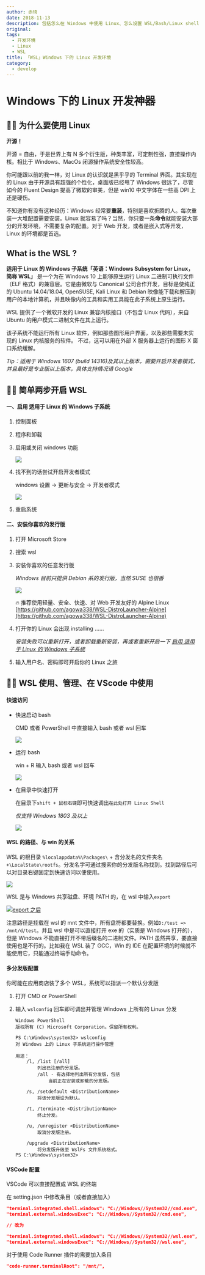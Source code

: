 ```yaml
---
author: 赤琦
date: 2018-11-13
description: 包括怎么在 Windows 中使用 Linux、怎么设置 WSL/Bash/Linux shell 为 VScode 的默认终端、Code Runner 使用 WSL/Bash/Linux shell
original:
tags:
  - 开发环境
  - Linux
  - WSL
title: 「WSL」Windows 下的 Linux 开发环境
category:
  - develop
---
```


# Windows 下的 Linux 开发神器

## 💁🏻‍ 为什么要使用 Linux

**开源！**

开源 = 自由，于是世界上有 N 多个衍生版，种类丰富，可定制性强，直接操作内核。相比于 Windows、MacOs 闭源操作系统安全性较高。

你可能跟以前的我一样，对 Linux 的认识就是黑乎乎的 Terminal 界面。其实现在的 Linux 由于开源具有超强的个性化，桌面版已经甩了 Windows 很远了，尽管如今的 Fluent Design 提高了微软的审美，但是 win10 中文字体在一些高 DPI 上还是硬伤。

不知道你有没有这种经历：Windows 经常要**重装**，特别是喜欢折腾的人。每次重装一大堆配置需要安装。Linux 就容易了吗？当然，你只要一条**命令**就能安装大部分的开发环境，不需要复杂的配置。对于 Web 开发，或者是嵌入式等开发，Linux 的环境都是首选。

## What is the WSL ?

**适用于 Linux 的 Windows 子系统「英语：Windows Subsystem for Linux，简称 WSL」** 是一个为在 Windows 10 上能够原生运行 Linux 二进制可执行文件（ELF 格式）的兼容层。它是由微软与 Canonical 公司合作开发，目标是使纯正的 Ubuntu 14.04/18.04, OpenSUSE, Kali Linux 和 Debian 映像能下载和解压到用户的本地计算机，并且映像内的工具和实用工具能在此子系统上原生运行。

WSL 提供了一个微软开发的 Linux 兼容内核接口（不包含 Linux 代码），来自 Ubuntu 的用户模式二进制文件在其上运行。

该子系统不能运行所有 Linux 软件，例如那些图形用户界面，以及那些需要未实现的 Linux 内核服务的软件。 不过，这可以用在外部 X 服务器上运行的图形 X 窗口系统缓解。

_Tip：适用于 Windows 1607 (build 14316)及其以上版本，需要开启开发者模式，并且最好是专业版以上版本，具体支持情况请 Google_

## 🕵🏻 简单两步开启 WSL

#### 一、启用 适用于 Linux 的 Windows 子系统

1. 控制面板

2. 程序和卸载

3. 启用或关闭 windows 功能

   [![](/img/wsl0.jpg)](/img/wsl0.jpg)

4. 找不到的话尝试开启开发者模式

   windows 设置 -> 更新与安全 -> 开发者模式

   [![](/img/wsl7.png)](/img/wsl7.png)

5. 重启系统

#### 二、安装你喜欢的发行版

1. 打开 Microsoft Store

2. 搜索 wsl

3. 安装你喜欢的任意发行版

   _Windows 目前只提供 Debian 系的发行版，当然 SUSE 也很香_

   [![](/img/wsl1.jpg)](/img/wsl1.jpg)

   🔥 推荐使用轻量、安全、快速、对 Web 开发友好的 Alpine Linux [https://github.com/agowa338/WSL-DistroLauncher-Alpine](https://github.com/agowa338/WSL-DistroLauncher-Alpine)

4. 打开你的 Linux 会出现 installing ……

   _安装失败可以重新打开，或者卸载重新安装，再或者重新开启一下 [启用 适用于 Linux 的 Windows 子系统](#启用-适用于-linux-的-windows-子系统)_

5. 输入用户名、密码即可开启你的 Linux 之旅

## 💪🏻 WSL 使用、管理、在 VScode 中使用

#### 快速访问

- 快速启动 bash

  CMD 或者 PowerShell 中直接输入 bash 或者 wsl 回车

  [![](/img/wsl2.png)](/img/wsl2.png)

- 运行 bash

  win + R 输入 bash 或者 wsl 回车

  [![](/img/wsl3.png)](/img/wsl3.png)

- 在目录中快速打开

  在目录下`shift + 鼠标右键`即可快速调出`在此处打开 Linux Shell`

  _仅支持 Windows 1803 及以上_

  [![](/img/wsl6.png)](/img/wsl6.png)

#### WSL 的路径、与 win 的关系

WSL 的根目录 `%localappdata%\Packages\` + 含分发名的文件夹名 `+\LocalState\rootfs`。分发名字可通过搜索你的分发版名称找到。找到路径后可以对目录右键固定到快速访问以便使用。

[![](/img/wsl4.jpg)](/img/wsl4.jpg)

WSL 是与 Windows 共享磁盘、环境 PATH 的，在 wsl 中输入`export`

[![export 之后](/img/wsl5.png)](/img/wsl5.png)

注意路径是挂载在 wsl 的 mnt 文件中，所有盘符都要替换。例如`D:/test => /mnt/d/test`。并且 wsl 中是可以直接打开 exe 的（实质是 Windows 打开的），但是 Windows 不能直接打开不带后缀名的二进制文件。PATH 虽然共享，要直接使用也是不行的。比如我在 WSL 装了 GCC，Win 的 IDE 在配置环境的时候就不能使用它，只能通过终端手动命令。

#### 多分发版配置

你可能在应用商店装了多个 WSL，系统可以指派一个默认分发版

1. 打开 CMD or PowerShell

2. 输入 `wslconfig` 回车即可调出并管理 Windows 上所有的 Linux 分发

   ```
   Windows PowerShell
   版权所有 (C) Microsoft Corporation。保留所有权利。

   PS C:\Windows\system32> wslconfig
   对 Windows 上的 Linux 子系统进行操作管理

   用途：
       /l, /list [/all]
           列出已注册的分发版。
           /all - 有选择地列出所有分发版，包括
               当前正在安装或卸载的分发版。

       /s, /setdefault <DistributionName>
           将该分发版设为默认。

       /t, /terminate <DistributionName>
           终止分发。

       /u, /unregister <DistributionName>
           取消分发版注册。

       /upgrade <DistributionName>
           将分发版升级至 WslFs 文件系统格式。
   PS C:\Windows\system32>
   ```

#### VSCode 配置

VSCode 可以直接配置成 WSL 的终端

在 setting.json 中修改条目（或者直接加入）

```json
"terminal.integrated.shell.windows": "C://Windows//System32//cmd.exe",
"terminal.external.windowsExec": "C://Windows//System32//cmd.exe",

// 改为

"terminal.integrated.shell.windows": "C://Windows//System32//wsl.exe",
"terminal.external.windowsExec": "C://Windows//System32//wsl.exe",
```

对于使用 Code Runner 插件的需要加入条目

```json
"code-runner.terminalRoot": "/mnt/",
```
